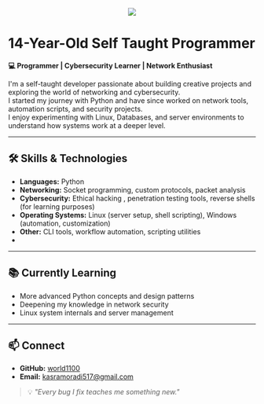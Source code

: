 <p align="center">
<img align="center" src="https://github.com/user-attachments/assets/6d075b7e-c525-4cac-b426-22e85a9e5392">

  
# 14-Year-Old Self Taught Programmer  

**💻 Programmer | Cybersecurity Learner | Network Enthusiast**  

I'm a self-taught developer passionate about building creative projects and exploring the world of networking and cybersecurity.  
I started my journey with Python and have since worked on network tools, automation scripts, and security projects.  
I enjoy experimenting with Linux, Databases, and server environments to understand how systems work at a deeper level.  

---

## 🛠️ Skills & Technologies  
- **Languages:** Python  
- **Networking:** Socket programming, custom protocols, packet analysis  
- **Cybersecurity:** Ethical hacking , penetration testing tools, reverse shells (for learning purposes)  
- **Operating Systems:** Linux (server setup, shell scripting), Windows (automation, customization)  
- **Other:** CLI tools, workflow automation, scripting utilities
- 
---

## 📚 Currently Learning  
- More advanced Python concepts and design patterns  
- Deepening my knowledge in network security  
- Linux system internals and server management  

---

## 📫 Connect  
- **GitHub:** [world1100](https://github.com/KasraMoradi-0)  
- **Email:** kasramoradi517@gmail.com  

> 💡 _"Every bug I fix teaches me something new."_  

